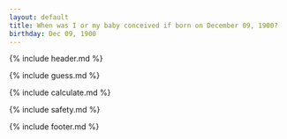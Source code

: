 ```yaml
---
layout: default
title: When was I or my baby conceived if born on December 09, 1900?
birthday: Dec 09, 1900
---
```


{% include header.md %}

{% include guess.md %}

{% include calculate.md %}

{% include safety.md %}

{% include footer.md %}



